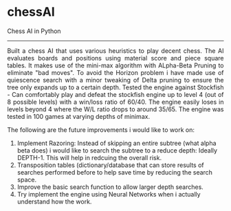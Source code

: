 # chessAI
Chess AI in Python
***
<p style="text-align: justify;">
Built a chess AI that uses various heuristics to play decent chess.
The AI evaluates boards and positions using material score and piece square tables. It makes use of the mini-max algorithm with ALpha-Beta Pruning
to eliminate "bad moves". To avoid the Horizon problem i have made use of quiescence search with a minor tweaking of Delta pruning to ensure
the tree only expands up to a certain depth. Tested the engine against Stockfish - Can comfortably play and defeat the stockfish engine up to level 4 (out of 8 possible levels) with 
a win/loss ratio of 60/40. The engine easily loses in levels beyond 4 where the W/L ratio drops to around 35/65.
The engine was tested in 100 games at varying depths of minimax. 

The following are the future improvements i would like to work on:
1) Implement Razoring: Instead of skipping an entire subtree (what alpha beta does) i would like to search the subtree to a reduce depth: Ideally DEPTH-1.
This will help in redcuing the overall risk.
2) Transposition tables (dictionary/database that can store results of searches performed before to help save time by reducing the search space.
3) Improve the basic search function to allow larger depth searches.
4) Try implement the engine using Neural Networks when i actually understand how the work.
</p>
